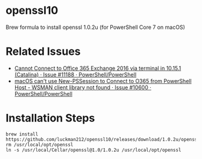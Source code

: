 # openssl10
Brew formula to install openssl 1.0.2u (for PowerShell Core 7 on macOS)

# Related Issues
- [Cannot Connect to Office 365 Exchange 2016 via terminal in 10.15.1 (Catalina) · Issue #11188 · PowerShell/PowerShell](https://github.com/PowerShell/PowerShell/issues/11188)
- [macOS can't use New-PSSession to Connect to O365 from PowerShell Host - WSMAN client library not found · Issue #10600 · PowerShell/PowerShell](https://github.com/PowerShell/PowerShell/issues/10600)

# Installation Steps
```
brew install https://github.com/luckman212/openssl10/releases/download/1.0.2u/openssl@1.0.rb
rm /usr/local/opt/openssl
ln -s /usr/local/Cellar/openssl@1.0/1.0.2u /usr/local/opt/openssl
```
